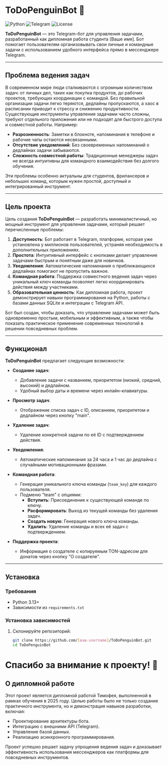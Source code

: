 # ToDoPenguinBot 🐧

![Python](https://img.shields.io/badge/Python-3.13-blue.svg)
![Telegram](https://img.shields.io/badge/Telegram-Bot_API-blue.svg)
![License](https://img.shields.io/badge/License-MIT-green.svg)

**ToDoPenguinBot** — это Telegram-бот для управления задачами, разработанный как дипломная работа студента [Ваше имя]. Бот помогает пользователям организовывать свои личные и командные задачи с использованием удобного интерфейса прямо в мессенджере Telegram.

---

## Проблема ведения задач

В современном мире люди сталкиваются с огромным количеством задач: от личных дел, таких как покупка продуктов, до рабочих проектов, требующих координации с командой. Без правильной организации задачи легко теряются, дедлайны пропускаются, а хаос в расписании приводит к стрессу и снижению продуктивности. Существующие инструменты управления задачами часто сложны, требуют отдельного приложения или не подходят для быстрого доступа и совместной работы. Например:

- **Разрозненность**: Заметки в блокноте, напоминания в телефоне и рабочие чаты остаются несвязанными.
- **Отсутствие уведомлений**: Без своевременных напоминаний о дедлайнах задачи забываются.
- **Сложность совместной работы**: Традиционные менеджеры задач не всегда интуитивны для командного взаимодействия без долгого обучения.

Эти проблемы особенно актуальны для студентов, фрилансеров и небольших команд, которым нужен простой, доступный и интегрированный инструмент.

---

## Цель проекта

Цель создания **ToDoPenguinBot** — разработать минималистичный, но мощный инструмент для управления задачами, который решает перечисленные проблемы:
1. **Доступность**: Бот работает в Telegram, платформе, которая уже установлена у миллионов пользователей, устраняя необходимость в дополнительных приложениях.
2. **Простота**: Интуитивный интерфейс с кнопками делает управление задачами быстрым и понятным даже для новичков.
3. **Уведомления**: Автоматические напоминания о приближающихся дедлайнах помогают не пропустить важное.
4. **Командная работа**: Поддержка совместного ведения задач через уникальный ключ команды позволяет легко координировать действия между участниками.
5. **Образовательная ценность**: Как дипломная работа, проект демонстрирует навыки программирования на Python, работы с базами данных SQLite и интеграции с Telegram API.

Бот был создан, чтобы доказать, что управление задачами может быть одновременно простым, мобильным и эффективным, а также чтобы показать практическое применение современных технологий в решении повседневных проблем.

---

## Функционал

**ToDoPenguinBot** предлагает следующие возможности:

- **Создание задач**:
  - Добавление задачи с названием, приоритетом (низкий, средний, высокий) и дедлайном.
  - Удобный выбор даты и времени через инлайн-клавиатуры.

- **Просмотр задач**:
  - Отображение списка задач с ID, описанием, приоритетом и дедлайном через кнопку "main".

- **Удаление задач**:
  - Удаление конкретной задачи по её ID с подтверждением действия.

- **Уведомления**:
  - Автоматические напоминания за 24 часа и 1 час до дедлайна с случайными мотивационными фразами.

- **Командная работа**:
  - Генерация уникального ключа команды (`team_key`) для каждого пользователя.
  - Подменю "team" с опциями:
    - **Вступить**: Присоединение к существующей команде по ключу.
    - **Расформировать**: Выход из текущей команды без удаления задач.
    - **Создать новую**: Генерация нового ключа команды.
    - **Удалить**: Удаление команды и всех её задач с подтверждением.

- **Поддержка проекта**:
  - Информация о создателе с копируемым TON-адресом для донатов через кнопку "О создателе".

---

## Установка

### Требования
- Python 3.13+
- Зависимости из `requirements.txt`

### Установка зависимостей
1. Склонируйте репозиторий:
   ```bash
   git clone https://github.com/[ваш-username]/ToDoPenguinBot.git
   cd ToDoPenguinBot

# Спасибо за внимание к проекту! 🐧

## О дипломной работе

Этот проект является дипломной работой Тимофея, выполненной в рамках обучения в 2025 году. Целью работы было не только создание практичного инструмента, но и демонстрация навыков разработки, включая:

- Проектирование архитектуры бота.
- Интеграцию с внешними API (Telegram).
- Управление базой данных.
- Реализацию асинхронного программирования.

Проект успешно решает задачу упрощения ведения задач и доказывает эффективность использования мессенджеров как платформы для повседневных инструментов.
